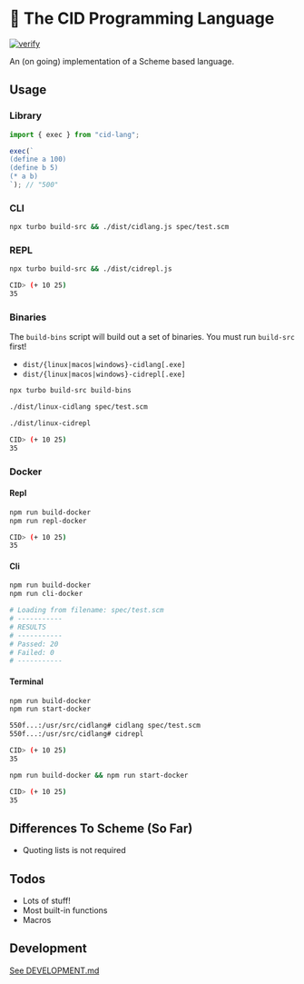 # 🧩 The CID Programming Language

[![verify](https://github.com/kyleect/cid-lang/actions/workflows/ci.yml/badge.svg)](https://github.com/kyleect/cid-lang/actions/workflows/ci.yml)

An (on going) implementation of a Scheme based language.

## Usage

### Library

```typescript
import { exec } from "cid-lang";

exec(`
(define a 100)
(define b 5)
(* a b)
`); // "500"
```

### CLI

```bash
npx turbo build-src && ./dist/cidlang.js spec/test.scm
```

### REPL

```bash
npx turbo build-src && ./dist/cidrepl.js

CID> (+ 10 25)
35
```

### Binaries

The `build-bins` script will build out a set of binaries. You must run `build-src` first!

- `dist/{linux|macos|windows}-cidlang[.exe]`
- `dist/{linux|macos|windows}-cidrepl[.exe]`

```bash
npx turbo build-src build-bins

./dist/linux-cidlang spec/test.scm

./dist/linux-cidrepl

CID> (+ 10 25)
35
```

### Docker

#### Repl

```bash
npm run build-docker
npm run repl-docker

CID> (+ 10 25)
35
```

#### Cli

```bash
npm run build-docker
npm run cli-docker

# Loading from filename: spec/test.scm
# -----------
# RESULTS
# -----------
# Passed: 20
# Failed: 0
# -----------
```

#### Terminal

```bash
npm run build-docker
npm run start-docker

550f...:/usr/src/cidlang# cidlang spec/test.scm
550f...:/usr/src/cidlang# cidrepl

CID> (+ 10 25)
35
```

```bash
npm run build-docker && npm run start-docker

CID> (+ 10 25)
35
```

## Differences To Scheme (So Far)

- Quoting lists is not required

## Todos

- Lots of stuff!
- Most built-in functions
- Macros

## Development

[See DEVELOPMENT.md](DEVELOPMENT.md)

